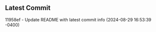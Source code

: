 
## Latest Commit
11958ef - Update README with latest commit info (2024-08-29 16:53:39 -0400) <Yunxi-Zhou>
